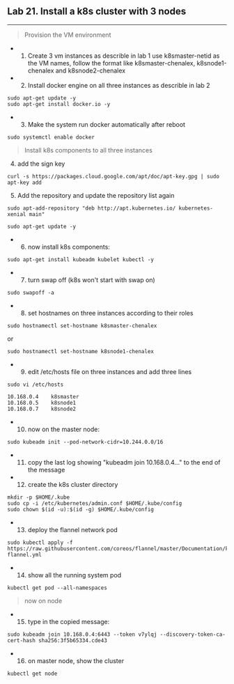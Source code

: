 ## Lab 21. Install a k8s cluster with 3 nodes
___
> Provision the VM environment
* 1. Create 3 vm instances as describle in lab 1
use k8smaster-netid as the VM names, follow the format like k8smaster-chenalex, k8snode1-chenalex and k8snode2-chenalex 
* 2. Install docker engine on all three instances as describle in lab 2
```
sudo apt-get update -y
sudo apt-get install docker.io -y
```
* 3. Make the system run docker automatically after reboot
```
sudo systemctl enable docker
```
> Install k8s components to all three instances
 4. add the sign key
 ```
curl -s https://packages.cloud.google.com/apt/doc/apt-key.gpg | sudo apt-key add
```
 5. Add the repository and update the repository list again
```
sudo apt-add-repository "deb http://apt.kubernetes.io/ kubernetes-xenial main"

sudo apt-get update -y
```
* 6. now install k8s components:

```
sudo apt-get install kubeadm kubelet kubectl -y
```

* 7. turn swap off (k8s won't start with swap on)
```
sudo swapoff -a
```
* 8. set hostnames on three instances according to their roles
```
sudo hostnamectl set-hostname k8smaster-chenalex
```
or
```
sudo hostnamectl set-hostname k8snode1-chenalex
```
* 9. edit /etc/hosts file on three instances and add three lines 
```
sudo vi /etc/hosts
```
```
10.168.0.4    k8smaster
10.168.0.5    k8snode1
10.168.0.7    k8snode2
````

* 10. now on the master node:

```
sudo kubeadm init --pod-network-cidr=10.244.0.0/16
```

* 11. copy the last log showing "kubeadm join 10.168.0.4..." to the end of the message 

* 12. create the k8s cluster directory
```
mkdir -p $HOME/.kube
sudo cp -i /etc/kubernetes/admin.conf $HOME/.kube/config
sudo chown $(id -u):$(id -g) $HOME/.kube/config

```

* 13. deploy the flannel network pod
```
sudo kubectl apply -f https://raw.githubusercontent.com/coreos/flannel/master/Documentation/kube-flannel.yml
```

* 14. show all the running system pod

```
kubectl get pod --all-namespaces
```

> now on node

* 15. type in the copied message:
```
sudo kubeadm join 10.168.0.4:6443 --token v7ylqj --discovery-token-ca-cert-hash sha256:3f5b65334.cde43
```


* 16. on master node, show the cluster
```
kubectl get node
```





